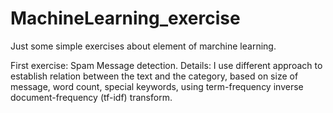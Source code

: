 # MachineLearning_exercise

Just some simple exercises about element of marchine learning.

First exercise: Spam Message detection.
Details: I use different approach to establish relation between the text and the category, based on size of message, word count, special keywords, using term-frequency inverse document-frequency (tf-idf) transform.
